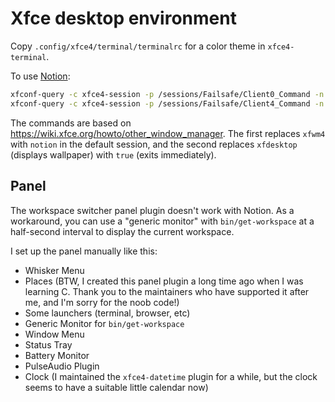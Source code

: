 # Xfce desktop environment

Copy `.config/xfce4/terminal/terminalrc` for a color theme in `xfce4-terminal`.

To use [Notion](./.notion/README.md):

```sh
xfconf-query -c xfce4-session -p /sessions/Failsafe/Client0_Command -n -a -t string -s notion
xfconf-query -c xfce4-session -p /sessions/Failsafe/Client4_Command -n -a -t string -s true
```

The commands are based on <https://wiki.xfce.org/howto/other_window_manager>.
The first replaces `xfwm4` with `notion` in the default session, and the second
replaces `xfdesktop` (displays wallpaper) with `true` (exits immediately).

## Panel

The workspace switcher panel plugin doesn't work with Notion. As a workaround,
you can use a "generic monitor" with `bin/get-workspace` at a half-second
interval to display the current workspace.

I set up the panel manually like this:
- Whisker Menu
- Places (BTW, I created this panel plugin a long time ago when I was learning
  C. Thank you to the maintainers who have supported it after me, and I'm sorry
  for the noob code!)
- Some launchers (terminal, browser, etc)
- Generic Monitor for `bin/get-workspace`
- Window Menu
- Status Tray
- Battery Monitor
- PulseAudio Plugin
- Clock (I maintained the `xfce4-datetime` plugin for a while, but the clock
  seems to have a suitable little calendar now)
